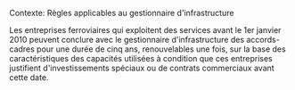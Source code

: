 Contexte: Règles applicables au gestionnaire d'infrastructure

Les entreprises ferroviaires qui exploitent des services avant le 1er janvier 2010 peuvent conclure avec le gestionnaire d'infrastructure des accords-cadres pour une durée de cinq ans, renouvelables une fois, sur la base des caractéristiques des capacités utilisées à condition que ces entreprises justifient d'investissements spéciaux ou de contrats commerciaux avant cette date.